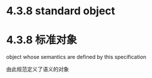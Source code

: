 # 4.3.8 standard object

# 4.3.8 标准对象

object whose semantics are defined by this specification

由此规范定义了语义的对象
